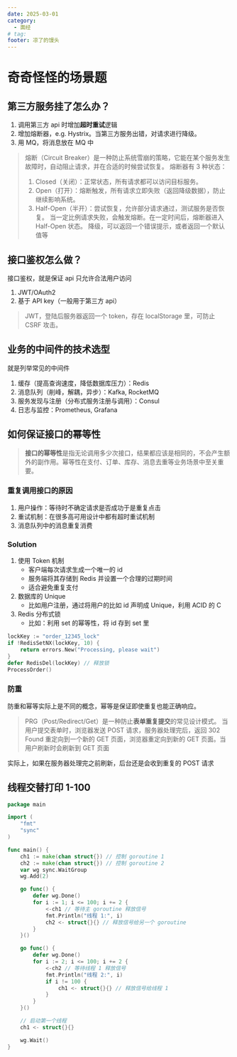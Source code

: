 ```yaml
---
date: 2025-03-01
category:
  - 面经
# tag:
footer: 凉了的馒头
---
```


# 奇奇怪怪的场景题

## 第三方服务挂了怎么办？

1. 调用第三方 api 时增加**超时重试**逻辑
2. 增加熔断器，e.g. Hystrix。当第三方服务出错，对请求进行降级。
3. 用 MQ，将消息放在 MQ 中

> 熔断（Circuit Breaker）是一种防止系统雪崩的策略，它能在某个服务发生故障时，自动阻止请求，并在合适的时候尝试恢复。
> 熔断器有 3 种状态：
>
> 1. Closed（关闭）：正常状态，所有请求都可以访问目标服务。
> 2. Open（打开）：熔断触发，所有请求立即失败（返回降级数据），防止继续影响系统。
> 3. Half-Open（半开）：尝试恢复，允许部分请求通过，测试服务是否恢复。
>    当一定比例请求失败，会触发熔断。在一定时间后，熔断器进入 Half-Open 状态。
>    降级，可以返回一个错误提示，或者返回一个默认值等

## 接口鉴权怎么做？

接口鉴权，就是保证 api 只允许合法用户访问

1. JWT/OAuth2
2. 基于 API key（一般用于第三方 api）

> JWT，登陆后服务器返回一个 token，存在 localStorage 里，可防止 CSRF 攻击。

## 业务的中间件的技术选型

就是列举常见的中间件

1. 缓存（提高查询速度，降低数据库压力）：Redis
2. 消息队列（削峰，解耦，异步）：Kafka, RocketMQ
3. 服务发现与注册（分布式服务注册与调用）：Consul
4. 日志与监控：Prometheus, Grafana

## 如何保证接口的幂等性

> **接口的幂等性**是指无论调用多少次接口，结果都应该是相同的，不会产生额外的副作用。幂等性在支付、订单、库存、消息去重等业务场景中至关重要。

### 重复调用接口的原因

1. 用户操作：等待时不确定请求是否成功于是重复点击
2. 重试机制：在很多高可用设计中都有超时重试机制
3. 消息队列中的消息重复消费

### Solution

1. 使用 Token 机制
   - 客户端每次请求生成一个唯一的 id
   - 服务端将其存储到 Redis 并设置一个合理的过期时间
   - 适合避免重复支付
2. 数据库的 Unique
   - 比如用户注册，通过将用户的比如 id 声明成 Unique，利用 ACID 的 C
3. Redis 分布式锁
   - 比如：利用 set 的幂等性，将 id 存到 set 里

```go
lockKey := "order_12345_lock"
if !RedisSetNX(lockKey, 10) {
    return errors.New("Processing, please wait")
}
defer RedisDel(lockKey) // 释放锁
ProcessOrder()
```

### 防重

防重和幂等实际上是不同的概念，幂等是保证即使重复也能正确响应。

> PRG（Post/Redirect/Get）是一种防止**表单重复提交**的常见设计模式。
> 当用户提交表单时，浏览器发送 POST 请求，服务器处理完后，返回 302 Found 重定向到一个新的 GET 页面，浏览器重定向到新的 GET 页面。当用户刷新时会刷新到 GET 页面

实际上，如果在服务器处理完之前刷新，后台还是会收到重复的 POST 请求

## 线程交替打印 1-100

```go
package main

import (
	"fmt"
	"sync"
)

func main() {
	ch1 := make(chan struct{}) // 控制 goroutine 1
	ch2 := make(chan struct{}) // 控制 goroutine 2
	var wg sync.WaitGroup
	wg.Add(2)

	go func() {
		defer wg.Done()
		for i := 1; i <= 100; i += 2 {
			<-ch1 // 等待主 goroutine 释放信号
			fmt.Println("线程 1:", i)
			ch2 <- struct{}{} // 释放信号给另一个 goroutine
		}
	}()

	go func() {
		defer wg.Done()
		for i := 2; i <= 100; i += 2 {
			<-ch2 // 等待线程 1 释放信号
			fmt.Println("线程 2:", i)
			if i != 100 {
				ch1 <- struct{}{} // 释放信号给线程 1
			}
		}
	}()

	// 启动第一个线程
	ch1 <- struct{}{}

	wg.Wait()
}
```
